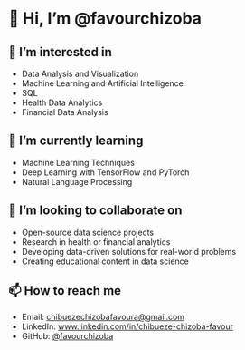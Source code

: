 # 👋 Hi, I’m @favourchizoba

## 👀 I’m interested in
- Data Analysis and Visualization
- Machine Learning and Artificial Intelligence
- SQL
- Health Data Analytics
- Financial Data Analysis

## 🌱 I’m currently learning
-  Machine Learning Techniques
- Deep Learning with TensorFlow and PyTorch
- Natural Language Processing

## 💞️ I’m looking to collaborate on
- Open-source data science projects
- Research in health or financial analytics
- Developing data-driven solutions for real-world problems
- Creating educational content in data science

## 📫 How to reach me
- Email: chibuezechizobafavoura@gmail.com
- LinkedIn: www.linkedin.com/in/chibueze-chizoba-favour
- GitHub: [@favourchizoba](https://github.com/favourchizoba)

## 


